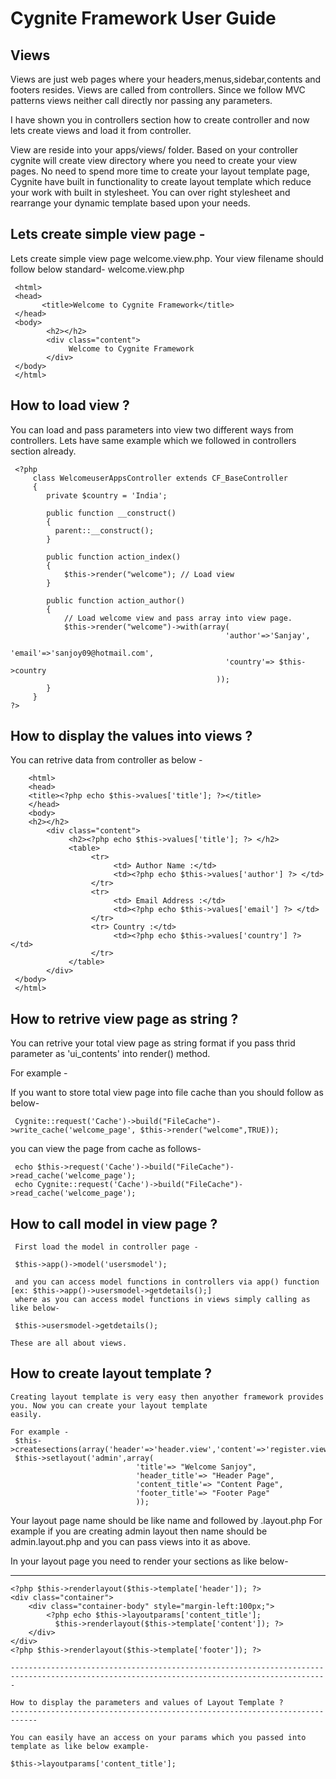Cygnite Framework User Guide
==============================

 Views
 ---------
 Views are just web pages where your headers,menus,sidebar,contents and footers resides. Views are called from
 controllers. Since we follow MVC patterns views neither call directly nor passing any parameters.
 
 I have shown you in controllers section how to create controller and now lets create views and load it from
 controller.
 
 View are reside into your apps/views/ folder. Based on your controller cygnite will create view directory where
 you need to create your view pages. No need to spend more time to create your layout template page,
 Cygnite have built in functionality to create layout template which reduce your work with built in stylesheet.
 You can over right stylesheet and rearrange your dynamic template based upon your needs.

 Lets create simple view page -
 ------------------------------
  Lets create simple view page welcome.view.php. Your view filename should follow below standard-
  welcome.view.php

     <html>
     <head>
           <title>Welcome to Cygnite Framework</title>
     </head>
     <body>
            <h2></h2>
            <div class="content">
                 Welcome to Cygnite Framework
            </div>
     </body>
     </html>

 How to load view ?
 --------------------
  You can load and pass parameters into view two different ways from controllers. Lets have same example which
  we followed in controllers section already.

  

     <?php
         class WelcomeuserAppsController extends CF_BaseController
         {
            private $country = 'India';
            
            public function __construct()
            {
              parent::__construct();
            }
            
            public function action_index()
            {
                $this->render("welcome"); // Load view
            }
            
            public function action_author()
            {
                // Load welcome view and pass array into view page.
                $this->render("welcome")->with(array(
                                                    'author'=>'Sanjay',
                                                    'email'=>'sanjoy09@hotmail.com',
                                                    'country'=> $this->country
                                                  ));
            }
         }
    ?>

  How to display the values into views ?
  --------------------------------------
   You can retrive data from controller as below -

        <html>
        <head>
        <title><?php echo $this->values['title']; ?></title>
        </head>
        <body>
        <h2></h2>
            <div class="content">
                 <h2><?php echo $this->values['title']; ?> </h2>
                 <table>
                      <tr>
                           <td> Author Name :</td>
                           <td><?php echo $this->values['author'] ?> </td>
                      </tr>
                      <tr>
                           <td> Email Address :</td>
                           <td><?php echo $this->values['email'] ?> </td>
                      </tr>
                      <tr> Country :</td>
                           <td><?php echo $this->values['country'] ?> </td>
                      </tr>
                 </table>
            </div>
     </body>
     </html>


  How to retrive view page as string ?
  -------------------------------------------
   You can retrive your total view page as string format if you pass thrid parameter as 'ui_contents' into render()
   method.
 
   For example -
 
   If you want to store total view page into file cache than you should follow as below-

     Cygnite::request('Cache')->build("FileCache")->write_cache('welcome_page', $this->render("welcome",TRUE));
   

   you can view the page from cache as follows-

     echo $this->request('Cache')->build("FileCache")->read_cache('welcome_page');
     echo Cygnite::request('Cache')->build("FileCache")->read_cache('welcome_page');


  How to call model in view page ?
  ----------------------------------------

     First load the model in controller page -

     $this->app()->model('usersmodel');

     and you can access model functions in controllers via app() function [ex: $this->app()->usersmodel->getdetails();]
     where as you can access model functions in views simply calling as like below-

     $this->usersmodel->getdetails();

    These are all about views.


  How to create layout template ?
  ---------------------------------------

    Creating layout template is very easy then anyother framework provides you. Now you can create your layout template
    easily.

    For example -
     $this->createsections(array('header'=>'header.view','content'=>'register.view','footer'=>'footer.view'));
     $this->setlayout('admin',array(
                                'title'=> "Welcome Sanjoy",
                                'header_title'=> "Header Page",
                                'content_title'=> "Content Page",
                                'footer_title'=> "Footer Page"
                                ));

   Your layout page name should be like name and followed by .layout.php For example if you are creating admin layout
   then name should be admin.layout.php and you can pass views into it as above.

   In your layout page you need to render your sections as like below-

   ---------------------------------------------------------------------------------------------------------------------------------------------
    <?php $this->renderlayout($this->template['header']); ?>
    <div class="container">
        <div class="container-body" style="margin-left:100px;">
            <?php echo $this->layoutparams['content_title'];
              $this->renderlayout($this->template['content']); ?>
        </div>
    </div>
    <?php $this->renderlayout($this->template['footer']); ?>

    ---------------------------------------------------------------------------------------------------------------------------------------------

    How to display the parameters and values of Layout Template ?
    ----------------------------------------------------------------------------

    You can easily have an access on your params which you passed into template as like below example-

    $this->layoutparams['content_title'];

